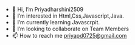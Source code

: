 - 👋 Hi, I’m Priyadharshini2509
- 👀 I’m interested in Html,Css,Javascript,Java.
- 🌱 I’m currently learning Javascrpit.
- 💞️ I’m looking to collaborate on Team Members
- 📫 How to reach me priyapd0725@gmail.com

<!---
Priyadharshini2509/Priyadharshini2509 is a ✨ special ✨ repository because its `README.md` (this file) appears on your GitHub profile.
You can click the Preview link to take a look at your changes.
--->
